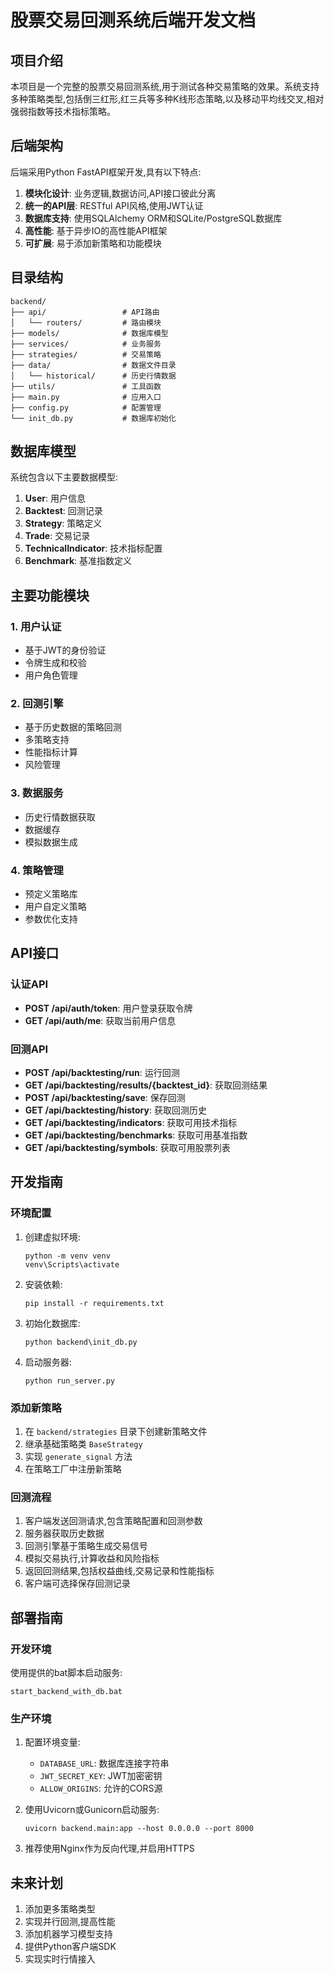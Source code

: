 # 股票交易回测系统后端开发文档

## 项目介绍

本项目是一个完整的股票交易回测系统,用于测试各种交易策略的效果。系统支持多种策略类型,包括倒三红形,红三兵等多种K线形态策略,以及移动平均线交叉,相对强弱指数等技术指标策略。

## 后端架构

后端采用Python FastAPI框架开发,具有以下特点:

1. **模块化设计**: 业务逻辑,数据访问,API接口彼此分离
2. **统一的API层**: RESTful API风格,使用JWT认证
3. **数据库支持**: 使用SQLAlchemy ORM和SQLite/PostgreSQL数据库
4. **高性能**: 基于异步IO的高性能API框架
5. **可扩展**: 易于添加新策略和功能模块

## 目录结构

```
backend/
├── api/                 # API路由
│   └── routers/         # 路由模块
├── models/              # 数据库模型
├── services/            # 业务服务
├── strategies/          # 交易策略
├── data/                # 数据文件目录
│   └── historical/      # 历史行情数据
├── utils/               # 工具函数
├── main.py              # 应用入口
├── config.py            # 配置管理
└── init_db.py           # 数据库初始化
```

## 数据库模型

系统包含以下主要数据模型:

1. **User**: 用户信息
2. **Backtest**: 回测记录
3. **Strategy**: 策略定义
4. **Trade**: 交易记录
5. **TechnicalIndicator**: 技术指标配置
6. **Benchmark**: 基准指数定义

## 主要功能模块

### 1. 用户认证

- 基于JWT的身份验证
- 令牌生成和校验
- 用户角色管理

### 2. 回测引擎

- 基于历史数据的策略回测
- 多策略支持
- 性能指标计算
- 风险管理

### 3. 数据服务

- 历史行情数据获取
- 数据缓存
- 模拟数据生成

### 4. 策略管理

- 预定义策略库
- 用户自定义策略
- 参数优化支持

## API接口

### 认证API

- **POST /api/auth/token**: 用户登录获取令牌
- **GET /api/auth/me**: 获取当前用户信息

### 回测API

- **POST /api/backtesting/run**: 运行回测
- **GET /api/backtesting/results/{backtest_id}**: 获取回测结果
- **POST /api/backtesting/save**: 保存回测
- **GET /api/backtesting/history**: 获取回测历史
- **GET /api/backtesting/indicators**: 获取可用技术指标
- **GET /api/backtesting/benchmarks**: 获取可用基准指数
- **GET /api/backtesting/symbols**: 获取可用股票列表

## 开发指南

### 环境配置

1. 创建虚拟环境:
   ```
   python -m venv venv
   venv\Scripts\activate
   ```

2. 安装依赖:
   ```
   pip install -r requirements.txt
   ```

3. 初始化数据库:
   ```
   python backend\init_db.py
   ```

4. 启动服务器:
   ```
   python run_server.py
   ```

### 添加新策略

1. 在 `backend/strategies` 目录下创建新策略文件
2. 继承基础策略类 `BaseStrategy`
3. 实现 `generate_signal` 方法
4. 在策略工厂中注册新策略

### 回测流程

1. 客户端发送回测请求,包含策略配置和回测参数
2. 服务器获取历史数据
3. 回测引擎基于策略生成交易信号
4. 模拟交易执行,计算收益和风险指标
5. 返回回测结果,包括权益曲线,交易记录和性能指标
6. 客户端可选择保存回测记录

## 部署指南

### 开发环境

使用提供的bat脚本启动服务:
```
start_backend_with_db.bat
```

### 生产环境

1. 配置环境变量:
   - `DATABASE_URL`: 数据库连接字符串
   - `JWT_SECRET_KEY`: JWT加密密钥
   - `ALLOW_ORIGINS`: 允许的CORS源

2. 使用Uvicorn或Gunicorn启动服务:
   ```
   uvicorn backend.main:app --host 0.0.0.0 --port 8000
   ```

3. 推荐使用Nginx作为反向代理,并启用HTTPS

## 未来计划

1. 添加更多策略类型
2. 实现并行回测,提高性能
3. 添加机器学习模型支持
4. 提供Python客户端SDK
5. 实现实时行情接入 
